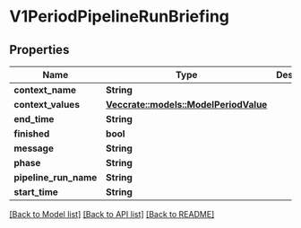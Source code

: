 # V1PeriodPipelineRunBriefing

## Properties

Name | Type | Description | Notes
------------ | ------------- | ------------- | -------------
**context_name** | **String** |  | 
**context_values** | [**Vec<crate::models::ModelPeriodValue>**](model.Value.md) |  | 
**end_time** | **String** |  | 
**finished** | **bool** |  | 
**message** | **String** |  | 
**phase** | **String** |  | 
**pipeline_run_name** | **String** |  | 
**start_time** | **String** |  | 

[[Back to Model list]](../README.md#documentation-for-models) [[Back to API list]](../README.md#documentation-for-api-endpoints) [[Back to README]](../README.md)


